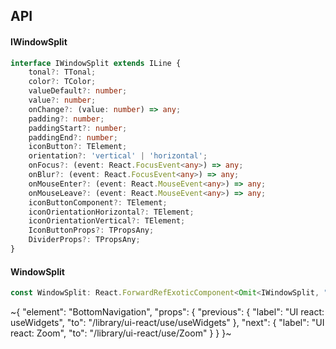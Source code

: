 

## API

#### IWindowSplit

```ts
interface IWindowSplit extends ILine {
    tonal?: TTonal;
    color?: TColor;
    valueDefault?: number;
    value?: number;
    onChange?: (value: number) => any;
    padding?: number;
    paddingStart?: number;
    paddingEnd?: number;
    iconButton?: TElement;
    orientation?: 'vertical' | 'horizontal';
    onFocus?: (event: React.FocusEvent<any>) => any;
    onBlur?: (event: React.FocusEvent<any>) => any;
    onMouseEnter?: (event: React.MouseEvent<any>) => any;
    onMouseLeave?: (event: React.MouseEvent<any>) => any;
    iconButtonComponent?: TElement;
    iconOrientationHorizontal?: TElement;
    iconOrientationVertical?: TElement;
    IconButtonProps?: TPropsAny;
    DividerProps?: TPropsAny;
}
```

#### WindowSplit

```ts
const WindowSplit: React.ForwardRefExoticComponent<Omit<IWindowSplit, "ref"> & React.RefAttributes<unknown>>;
```


~{
  "element": "BottomNavigation",
  "props": {
    "previous": {
      "label": "UI react: useWidgets",
      "to": "/library/ui-react/use/useWidgets"
    },
    "next": {
      "label": "UI react: Zoom",
      "to": "/library/ui-react/use/Zoom"
    }
  }
}~
